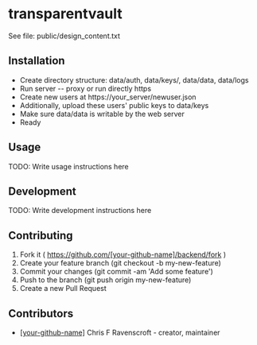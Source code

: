 # transparentvault

See file: public/design_content.txt

## Installation

* Create directory structure: data/auth, data/keys/, data/data, data/logs
* Run server -- proxy or run directly https
* Create new users at https://your_server/newuser.json
* Additionally, upload these users' public keys to data/keys
* Make sure data/data is writable by the web server
* Ready

## Usage



TODO: Write usage instructions here

## Development

TODO: Write development instructions here

## Contributing

1. Fork it ( https://github.com/[your-github-name]/backend/fork )
2. Create your feature branch (git checkout -b my-new-feature)
3. Commit your changes (git commit -am 'Add some feature')
4. Push to the branch (git push origin my-new-feature)
5. Create a new Pull Request

## Contributors

- [[your-github-name]](https://github.com/[your-github-name]) Chris F Ravenscroft - creator, maintainer

